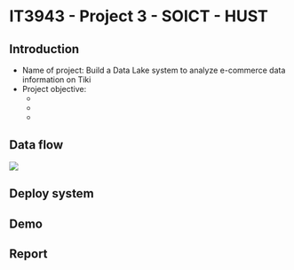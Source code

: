 # IT3943 - Project 3 - SOICT - HUST

## Introduction
<ul>
  <li>Name of project: Build a Data Lake system to analyze e-commerce data information on Tiki</li>
  <li>Project objective:
    <ul>
      <li></li>
      <li></li>
      <li></li>
    </ul>
  </li>
</ul>

## Data flow
  <img src="https://github.com/Tran-Ngoc-Bao/Process_Tiki_Data/blob/master/pictures/system.png">

## Deploy system

## Demo

## Report
